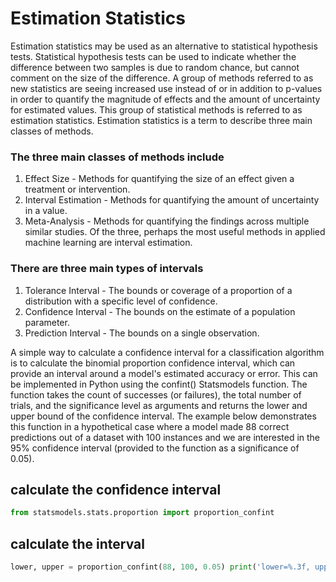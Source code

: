 # Estimation Statistics

Estimation statistics may be used as an alternative to statistical hypothesis tests. Statistical hypothesis tests can be used to indicate whether the difference between two samples is due to random chance, but cannot comment on the size of the difference. A group of methods referred to as new statistics are seeing increased use instead of or in addition to p-values in order to quantify the magnitude of effects and the amount of uncertainty for estimated values. This group of statistical methods is referred to as estimation statistics. Estimation statistics is a term to describe three main classes of methods.

### The three main classes of methods include

1. Effect Size - Methods for quantifying the size of an effect given a treatment or intervention.
2. Interval Estimation - Methods for quantifying the amount of uncertainty in a value.
3. Meta-Analysis - Methods for quantifying the findings across multiple similar studies.
Of the three, perhaps the most useful methods in applied machine learning are interval estimation.

### There are three main types of intervals

1. Tolerance Interval - The bounds or coverage of a proportion of a distribution with a specific level of confidence.
2. Confidence Interval - The bounds on the estimate of a population parameter.
3. Prediction Interval - The bounds on a single observation.

A simple way to calculate a confidence interval for a classification algorithm is to calculate the binomial proportion confidence interval, which can provide an interval around a model's estimated accuracy or error. This can be implemented in Python using the confint() Statsmodels function. The function takes the count of successes (or failures), the total number of trials, and the significance level as arguments and returns the lower and upper bound of the confidence interval. The example below demonstrates this function in a hypothetical case where a model made 88 correct predictions out of a dataset with 100 instances and we are interested in the 95% confidence interval (provided to the function as a significance of 0.05).

## calculate the confidence interval

```python
from statsmodels.stats.proportion import proportion_confint
```

## calculate the interval

```python
lower, upper = proportion_confint(88, 100, 0.05) print('lower=%.3f, upper=%.3f' % (lower, upper))
```
